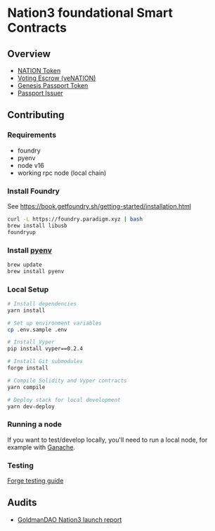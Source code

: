 # Nation3 foundational Smart Contracts

## Overview

- [NATION Token](./src/tokens/NATION.sol)
- [Voting Escrow (veNATION)](./src/governance/VotingEscrow.vy)
- [Genesis Passport Token](./src/passport/Passport.sol)
- [Passport Issuer](./src/passport/PassportIssuer.sol)

## Contributing

### Requirements

- foundry
- pyenv
- node v16
- working rpc node (local chain)

### Install Foundry

See https://book.getfoundry.sh/getting-started/installation.html

```bash
curl -L https://foundry.paradigm.xyz | bash
brew install libusb
foundryup
```

### Install [pyenv](https://github.com/pyenv/pyenv)
```sh
brew update
brew install pyenv
```

### Local Setup

```zsh
# Install dependencies
yarn install

# Set up environment variables
cp .env.sample .env

# Install Vyper
pip install vyper==0.2.4

# Install Git submodules
forge install

# Compile Solidity and Vyper contracts
yarn compile

# Deploy stack for local development
yarn dev-deploy
```

### Running a node

If you want to test/develop locally, you'll need to run a local node, for example with [Ganache](https://trufflesuite.com/ganache/).

### Testing

[Forge testing guide](https://book.getfoundry.sh/forge/tests.html)

## Audits

- [GoldmanDAO Nation3 launch report](./audits/GoldmanDAO-Launch-Report.pdf)
